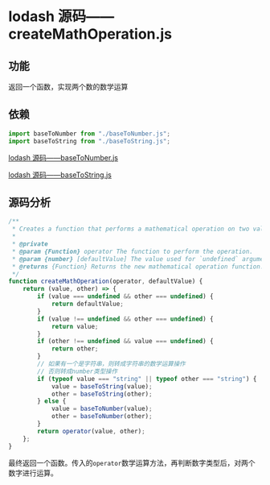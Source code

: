 # lodash 源码——createMathOperation.js

## 功能

返回一个函数，实现两个数的数学运算

## 依赖

```js
import baseToNumber from "./baseToNumber.js";
import baseToString from "./baseToString.js";
```

[lodash 源码——baseToNumber.js](baseToNumber.md)

[lodash 源码——baseToString.js](baseToString.md)

## 源码分析

```js
/**
 * Creates a function that performs a mathematical operation on two values.
 *
 * @private
 * @param {Function} operator The function to perform the operation.
 * @param {number} [defaultValue] The value used for `undefined` arguments.
 * @returns {Function} Returns the new mathematical operation function.
 */
function createMathOperation(operator, defaultValue) {
    return (value, other) => {
        if (value === undefined && other === undefined) {
            return defaultValue;
        }
        if (value !== undefined && other === undefined) {
            return value;
        }
        if (other !== undefined && value === undefined) {
            return other;
        }
        // 如果有一个是字符串，则转成字符串的数学运算操作
        // 否则转成number类型操作
        if (typeof value === "string" || typeof other === "string") {
            value = baseToString(value);
            other = baseToString(other);
        } else {
            value = baseToNumber(value);
            other = baseToNumber(other);
        }
        return operator(value, other);
    };
}
```

最终返回一个函数。传入的`operator`数学运算方法，再判断数字类型后，对两个数字进行运算。

